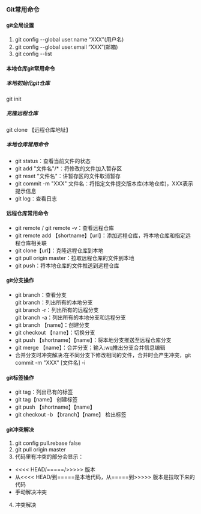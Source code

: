 ### Git常用命令
#### git全局设置
1. git config --global user.name “XXX”(用户名)
2. git config --global user.email “XXX”(邮箱)
3. git config --list

#### 本地仓库git常用命令
##### 本地初始化git仓库  
git init

##### 克隆远程仓库  
git clone 【远程仓库地址】

##### 本地仓库常用命令
+ git status：查看当前文件的状态
+ git add "文件名"/*：将修改的文件加入暂存区
+ git reset "文件名"：讲暂存区的文件取消暂存
+ git commit -m "XXX" 文件名：将指定文件提交版本库(本地仓库)，XXX表示提示信息
+ git log：查看日志

#### 远程仓库常用命令
+ git remote / git remote -v：查看远程仓库
+ git remote add 【shortname】【url】：添加远程仓库，将本地仓库和指定远程仓库相关联
+ git clone【url】：克隆远程仓库到本地
+ git pull origin master：拉取远程仓库的文件到本地
+ git push：将本地仓库的文件推送到远程仓库

#### git分支操作
+ git branch：查看分支  
git branch：列出所有的本地分支  
git branch -r：列出所有的远程分支  
git branch -a：列出所有的本地分支和远程分支  
+ git branch 【name】：创建分支
+ git checkout 【name】：切换分支
+ git push 【shortname】【name】：将本地分支推送至远程仓库分支
+ git merge 【name】：合并分支；输入:wq推出分支合并信息编辑
+ 合并分支时冲突解决:在不同分支下修改相同的文件，合并时会产生冲突，git commit -m "XXX" [文件名] -i

#### git标签操作
+ git tag：列出已有的标签
+ git tag【name】 创建标签
+ git push 【shortname】【name】
+ git checkout -b 【branch】【name】 检出标签

#### git冲突解决
1. git config pull.rebase false
2. git pull origin master
3. 代码里有冲突的部分会显示：
  + <<<< HEAD/=====/>>>>> 版本
  + 从<<<< HEAD/到=====是本地代码，从=====到>>>>> 版本是拉取下来的代码
  + 手动解决冲突
4. 冲突解决
